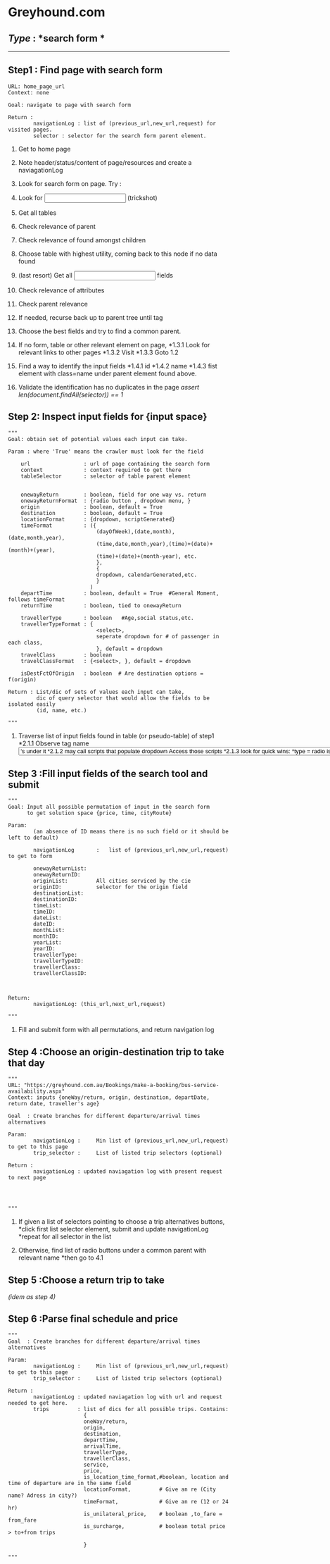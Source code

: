 Greyhound.com
==============

***Type*** : *search form *
---------------------------
---------------------------

Step1 :  Find page with search form 
-----------------------------------

  	URL: home_page_url
	Context: none

	Goal: navigate to page with search form

	Return : 
			navigationLog : list of (previous_url,new_url,request) for visited pages.
			selector : selector for the search form parent element.


1. Get to home page
 1. Note header/status/content of page/resources and create a naviagationLog
2. Look for search form on page. Try :
  1. Look for <input tabindex = x> (trickshot)
  2. Get all tables
   1. Check relevance of parent <div>
   2. Check relevance of <inputs> found amongst children
   3. Choose table with highest utility, coming back to this node if no data found
  3. (last resort) Get all <input> fields
   1. Check relevance of attributes
   2. Check parent relevance
   3. If needed, recurse back up to parent tree until <hx> tag
   4. Choose the best fields and try to find a common parent.


3. If no form, table or other relevant element on page,
	*1.3.1 Look for relevant links to other pages
	*1.3.2 Visit
	*1.3.3 Goto  1.2
4. Find a way to identify the input fields
	*1.4.1 id
	*1.4.2 name
	*1.4.3 fist element with class=name under parent element found above.

5. Validate the identification has no duplicates in the page
	*assert len(document.findAll(selector)) == 1*

Step 2: Inspect input fields for {input space}
----------------------------------------------
	"""
	Goal: obtain set of potential values each input can take.

	Param : where 'True' means the crawler must look for the field

		url					: url of page containing the search form 
		context 			: context required to get there
		tableSelector		: selector of table parent element 


		onewayReturn 		: boolean, field for one way vs. return
		onewayReturnFormat	: {radio button , dropdown menu, }
		origin 				: boolean, default = True
		destination 		: boolean, default = True
		locationFormat		: {dropdown, scriptGenerated}
		timeFormat			: ({
								(dayOfWeek),(date,month),(date,month,year),
								(time,date,month,year),(time)+(date)+(month)+(year), 
								(time)+(date)+(month-year), etc. 
								},
								{
								dropdown, calendarGenerated,etc.
								}
							  )
		departTime			: boolean, default = True  #General Moment, follows timeFormat
		returnTime			: boolean, tied to onewayReturn

		travellerType 		: boolean   #Age,social status,etc.
		travellerTypeFormat : {
								<select>, 
								seperate dropdown for # of passenger in each class,
								}, default = dropdown
		travelClass			: boolean
		travelClassFormat 	: {<select>, }, default = dropdown

		isDestFctOfOrigin	: boolean  # Are destination options = f(origin)

	Return : List/dic of sets of values each input can take,
			 dic of query selector that would allow the fields to be isolated easily
			 (id, name, etc.)

	"""
1. Traverse list of input fields found in table (or pseudo-table) of step1
	*2.1.1 Observe tag name
		<select> often has <option>'s under it
	*2.1.2 <inputs> may call scripts that populate dropdown <div>
		Access those scripts
	*2.1.3 look for quick wins:
		*type = radio is usually a oneway/Return field
		*<input tabindex= x> (trickshot) is a clear win
		* (more to come...)

Step 3 :Fill input fields of the search tool  and submit
--------------------------------------------------------

	"""
	Goal: Input all possible permutation of input in the search form 
		  to get solution space {price, time, cityRoute}

	Param:
			(an absence of ID means there is no such field or it should be left to default)

			navigationLog		:	list of (previous_url,new_url,request) to get to form

			onewayReturnList:	
			onewayReturnID: 
			originList:			All cities serviced by the cie
			originID:			selector for the origin field
			destinationList:
			destinationID:
			timeList:
			timeID:
			dateList:
			dateID:
			monthList:
			monthID:
			yearList:
			yearID:
			travellerType:
			travellerTypeID:
			travellerClass:
			travellerClassID:



	Return: 
			navigationLog: (this_url,next_url,request)

	"""

1. Fill and submit form with all permutations, and return navigation log
	
Step 4 :Choose an origin-destination trip to take that day
----------------------------------------------------------

	"""
	URL: "https://greyhound.com.au/Bookings/make-a-booking/bus-service-availability.aspx"
	Context: inputs {oneWay/return, origin, destination, departDate, return date, traveller's age}

	Goal  : Create branches for different departure/arrival times alternatives

	Param: 
			navigationLog : 	Min list of (previous_url,new_url,request) to get to this page
			trip_selector :		List of listed trip selectors (optional)

	Return : 
			navigationLog : updated naviagation log with present request to next page

			


	"""
1. If given a list of selectors pointing to choose a trip alternatives buttons,
	*click first list selector element, submit and update navigationLog
	*repeat for all selector in the list

2. Otherwise, find list of radio buttons under a common parent with relevant name
	*then go to 4.1

Step 5 :Choose a return trip to take 
------------------------------------

*(idem as step 4)*

Step 6 :Parse final schedule and price
--------------------------------------
	"""
	Goal  : Create branches for different departure/arrival times alternatives

	Param: 
			navigationLog : 	Min list of (previous_url,new_url,request) to get to this page
			trip_selector :		List of listed trip selectors (optional)

	Return : 
			navigationLog : updated naviagation log with url and request needed to get here.
			trips		  : list of dics for all possible trips. Contains:
							{
							oneWay/return,
							origin, 
							destination, 
							departTime, 
							arrivalTime, 
							travellerType,
							travellerClass,
							service, 
							price,
							is_location_time_format,#boolean, location and time of departure are in the same field
							locationFormat,			# Give an re (City name? Adress in city?)
							timeFormat, 			# Give an re (12 or 24 hr)
							is_unilateral_price,  	# boolean ,to_fare = from_fare
							is_surcharge, 			# boolean total price > to+from trips  
							
							}

	"""

